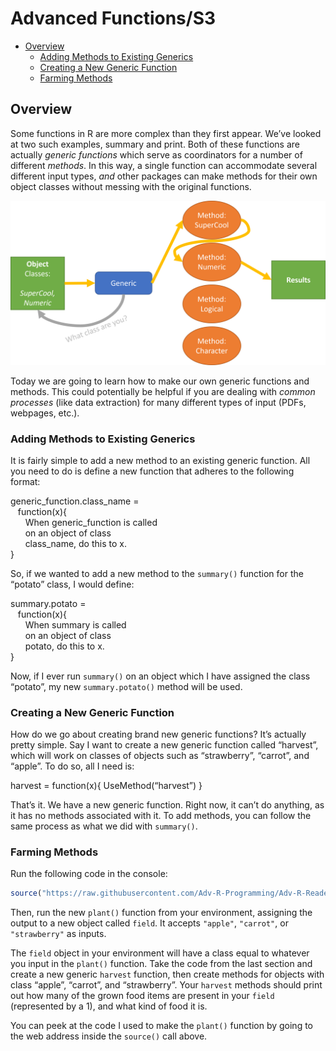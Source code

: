 Advanced Functions/S3
================

- [Overview][]
  - [Adding Methods to Existing Generics][]
  - [Creating a New Generic Function][]
  - [Farming Methods][]

## Overview

Some functions in R are more complex than they first appear. We’ve
looked at two such examples, summary and print. Both of these functions
are actually *generic functions* which serve as coordinators for a
number of different *methods*. In this way, a single function can
accommodate several different input types, *and* other packages can make
methods for their own object classes without messing with the original
functions.

![A hopefully helpful illustration][]

Today we are going to learn how to make our own generic functions and
methods. This could potentially be helpful if you are dealing with
*common processes* (like data extraction) for many different types of
input (PDFs, webpages, etc.).

### Adding Methods to Existing Generics

It is fairly simple to add a new method to an existing generic function.
All you need to do is define a new function that adheres to the
following format:

<div class="bold">

<span class="green">generic_function</span>.<span
class="mco">class_name</span> =  
   function(<span class="red">x</span>){  
      <span class="blue">When</span> <span
class="green">generic_function</span> <span class="blue">is
called</span>  
      <span class="blue">on an object of class</span>  
      <span class="mco">class_name</span><span class="blue">, do this
to</span> <span class="red">x</span><span class="blue">.</span>  
}

</div>

So, if we wanted to add a new method to the `summary()` function for the
“potato” class, I would define:

<div class="bold">

<span class="green">summary</span>.<span class="mco">potato</span> =  
   function(<span class="red">x</span>){  
      <span class="blue">When</span> <span class="green">summary</span>
<span class="blue">is called</span>  
      <span class="blue">on an object of class</span>  
      <span class="mco">potato</span><span class="blue">, do this
to</span> <span class="red">x</span><span class="blue">.</span>  
}

</div>

Now, if I ever run `summary()` on an object which I have assigned the
class “potato”, my new `summary.potato()` method will be used.

### Creating a New Generic Function

How do we go about creating brand new generic functions? It’s actually
pretty simple. Say I want to create a new generic function called
“harvest”, which will work on classes of objects such as “strawberry”,
“carrot”, and “apple”. To do so, all I need is:

<div class="bold">

harvest = function(x){ UseMethod(“harvest”) }

</div>

That’s it. We have a new generic function. Right now, it can’t do
anything, as it has no methods associated with it. To add methods, you
can follow the same process as what we did with `summary()`.

### Farming Methods

Run the following code in the console:

``` r
source("https://raw.githubusercontent.com/Adv-R-Programming/Adv-R-Reader/main/content/class_worksheets/26_adv_func/plant_function.R")
```

Then, run the new `plant()` function from your environment, assigning
the output to a new object called `field`. It accepts `"apple"`,
`"carrot"`, or `"strawberry"` as inputs.

<div class="question">

The `field` object in your environment will have a class equal to
whatever you input in the `plant()` function. Take the code from the
last section and create a new generic `harvest` function, then create
methods for objects with class “apple”, “carrot”, and “strawberry”. Your
`harvest` methods should print out how many of the grown food items are
present in your `field` (represented by a 1), and what kind of food it
is.

You can peek at the code I used to make the `plant()` function by going
to the web address inside the `source()` call above.

</div>

  [Overview]: #overview
  [Adding Methods to Existing Generics]: #adding-methods-to-existing-generics
  [Creating a New Generic Function]: #creating-a-new-generic-function
  [Farming Methods]: #farming-methods
  [A hopefully helpful illustration]: img/fig.png
